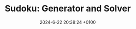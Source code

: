 ---
layout:         redirect
mathjax:        true
title:          "Sudoku: Generator and Solver"
description:    "Generate Sudokus of any difficulty, generate beautiful images of them or just save them as .txt files, and solve them using a backtracking algorithm. I then ask: Can neurosymbolic AIs learn Sudoku, too?"
date:           2024-6-22 20:38:24 +0100
authors:         ["Quentin Wach"]
tags:           ["puzzle", "python", "AI", "game"]
image:          "/images/sudoku_head.png"
tag_search:     true
redirect:       "https://github.com/QuentinWach/Sudoku"
github:         QuentinWach/Sudoku
categories:     "science-engineering"
note: 
weight: 58
---